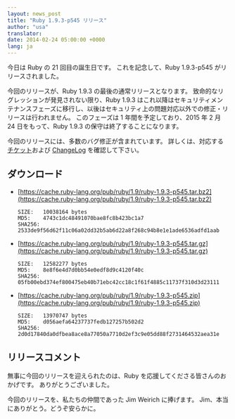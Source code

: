```yaml
---
layout: news_post
title: "Ruby 1.9.3-p545 リリース"
author: "usa"
translator:
date: 2014-02-24 05:00:00 +0000
lang: ja
---
```


今日は Ruby の 21 回目の誕生日です。
これを記念して、Ruby 1.9.3-p545 がリリースされました。

今回のリリースが、Ruby 1.9.3 の最後の通常リリースとなります。
致命的なリグレッションが発見されない限り、Ruby 1.9.3 はこれ以降はセキュリティメンテナンスフェーズに移行し、以後はセキュリティ上の問題対応以外での修正・リリースは行われません。
このフェーズは 1 年間を予定しており、2015 年 2 月 24 日をもって、Ruby 1.9.3 の保守は終了することになります。

今回のリリースには、多数のバグ修正が含まれています。
詳しくは、対応する[チケット](https://bugs.ruby-lang.org/projects/ruby-193/issues?set_filter=1&amp;status_id=5)および [ChangeLog](https://svn.ruby-lang.org/repos/ruby/tags/v1_9_3_545/ChangeLog) を確認して下さい。

## ダウンロード

* [https://cache.ruby-lang.org/pub/ruby/1.9/ruby-1.9.3-p545.tar.bz2](https://cache.ruby-lang.org/pub/ruby/1.9/ruby-1.9.3-p545.tar.bz2)

      SIZE:   10038164 bytes
      MD5:    4743c1dc48491070bae8fc8b423bc1a7
      SHA256: 2533de9f56d62f11c06a02dd32b5ab6d22a8f268c94b8e1e1ade6536adfd1aab

* [https://cache.ruby-lang.org/pub/ruby/1.9/ruby-1.9.3-p545.tar.gz](https://cache.ruby-lang.org/pub/ruby/1.9/ruby-1.9.3-p545.tar.gz)

      SIZE:   12582277 bytes
      MD5:    8e8f6e4d7d0bb54e0edf8d9c4120f40c
      SHA256: 05fb00ebd374ef800475eb40b71ebc42cc18c1f61f4885c11737f310d3d23111

* [https://cache.ruby-lang.org/pub/ruby/1.9/ruby-1.9.3-p545.zip](https://cache.ruby-lang.org/pub/ruby/1.9/ruby-1.9.3-p545.zip)

      SIZE:   13970747 bytes
      MD5:    d056aefa64237737fedb127257b502d2
      SHA256: 2d0d17840da0dfbea8ace8a77050a7710d2ef3c9e05dd88f2731464532aea31e

## リリースコメント

無事に今回のリリースを迎えられたのは、Ruby を応援してくださる皆さんのおかげです。
ありがとうございました。

今回のリリースを、私たちの仲間であった Jim Weirich に捧げます。
Jim、本当にありがとう。どうぞ安らかに。
